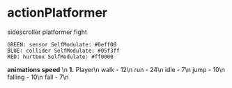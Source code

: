 # actionPlatformer
sidescroller
platformer
fight
```
GREEN: sensor SelfModulate: #0eff00
BLUE: collider SelfModulate: #05f3ff
RED: hurtbox SelfModulate: #ff0000
```

**animations speed** \n
  **1.** Player\n
    walk - 12\n
    run - 24\n
    idle - 7\n
    jump - 10\n
    falling - 10\n
    fall - 7\n
